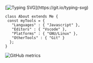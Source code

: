 [![Typing SVG](https://readme-typing-svg.demolab.com?font=Roboto+Mono&size=30&pause=1000&color=539BF5&width=435&lines=Hello!;I'm+Bedirhan+Ugur.;I'm+a+Creative+Coder.)](https://git.io/typing-svg) 
```
class About extends Me { 
 const myTools = {  
   "Languages" : { "Javascript" },
   "Editors" : { "Vscode" },
   "Platforms" : { "GNU/Linux" },
   "OtherTools" : { "Git" }
  };
}
``` 

![GitHub metrics](https://metrics.lecoq.io/bedirxanugur)  


 
 

 
